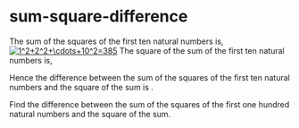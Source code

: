 # sum-square-difference
The sum of the squares of the first ten natural numbers is,
<a href="https://www.codecogs.com/eqnedit.php?latex=1^2&plus;2^2&plus;\cdots&plus;10^2=385" target="_blank"><img src="https://latex.codecogs.com/gif.latex?1^2&plus;2^2&plus;\cdots&plus;10^2=385" title="1^2+2^2+\cdots+10^2=385" /></a>
The square of the sum of the first ten natural numbers is,

Hence the difference between the sum of the squares of the first ten natural numbers and the square of the sum is .

Find the difference between the sum of the squares of the first one hundred natural numbers and the square of the sum.
